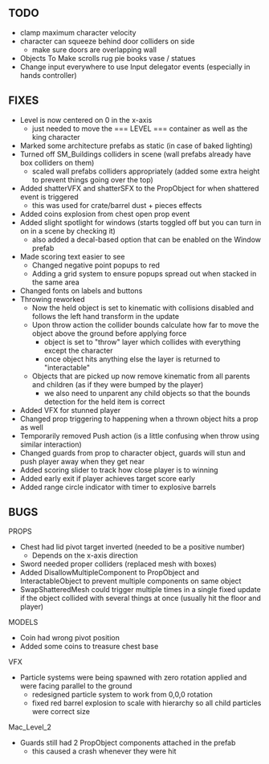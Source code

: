 TODO
----------------
 - clamp maximum character velocity
 - character can squeeze behind door colliders on side
	- make sure doors are overlapping wall
 - Objects To Make
        scrolls
        rug
        pie
        books
		vase / statues    
 - Change input everywhere to use Input delegator events (especially in hands controller)

FIXES
------------
 - Level is now centered on 0 in the x-axis
	- just needed to move the === LEVEL === container as well as the king character
 - Marked some architecture prefabs as static (in case of baked lighting)
 - Turned off SM_Buildings colliders in scene (wall prefabs already have box colliders on them)
	- scaled wall prefabs colliders appropriately (added some extra height to prevent things going over the top)
 - Added shatterVFX and shatterSFX to the PropObject for when shattered event is triggered
	- this was used for crate/barrel dust + pieces effects
 - Added coins explosion from chest open prop event
 - Added slight spotlight for windows (starts toggled off but you can turn in on in a scene by checking it)
	- also added a decal-based option that can be enabled on the Window prefab
 - Made scoring text easier to see
	- Changed negative point popups to red
	- Adding a grid system to ensure popups spread out when stacked in the same area
 - Changed fonts on labels and buttons
 - Throwing reworked
	- Now the held object is set to kinematic with collisions disabled and follows the left hand transform in the update
	- Upon throw action the collider bounds calculate how far to move the object above the ground before applying force
		- object is set to "throw" layer which collides with everything except the character
		- once object hits anything else the layer is returned to "interactable"
	- Objects that are picked up now remove kinematic from all parents and children (as if they were bumped by the player)
		- we also need to unparent any child objects so that the bounds detection for the held item is correct
- Added VFX for stunned player
- Changed prop triggering to happening when a thrown object hits a prop as well
- Temporarily removed Push action (is a little confusing when throw using similar interaction)
- Changed guards from prop to character object, guards will stun and push player away when they get near
- Added scoring slider to track how close player is to winning
- Added early exit if player achieves target score early
- Added range circle indicator with timer to explosive barrels

BUGS
------------

PROPS
 - Chest had lid pivot target inverted (needed to be a positive number)
	- Depends on the x-axis direction
 - Sword needed proper colliders (replaced mesh with boxes)
 - Added DisallowMultipleComponent to PropObject and InteractableObject to prevent multiple components on same object
 - SwapShatteredMesh could trigger multiple times in a single fixed update if the object collided with several things at once (usually hit the floor and player)
 
MODELS
 - Coin had wrong pivot position
 - Added some coins to treasure chest base

VFX
 - Particle systems were being spawned with zero rotation applied and were facing parallel to the ground
	- redesigned particle system to work from 0,0,0 rotation
	- fixed red barrel explosion to scale with hierarchy so all child particles were correct size

Mac_Level_2
 - Guards still had 2 PropObject components attached in the prefab
	- this caused a crash whenever they were hit